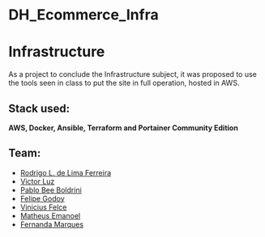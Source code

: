 # DH_Ecommerce_Infra

# Infrastructure
As a project to conclude the Infrastructure subject, 
it was proposed to use the tools seen in class to put 
the site in full operation, hosted in AWS.
## Stack used:

**AWS, Docker, Ansible, Terraform and Portainer Community Edition** 



## Team:

- [Rodrigo L. de Lima Ferreira](https://www.linkedin.com/in/rllimaferreira/)
- [Victor Luz](https://www.linkedin.com/in/dev-victor-luz/)
- [Pablo Bee Boldrini](https://www.linkedin.com/in/pablo-bee-boldrini/)
- [Felipe Godoy](https://www.linkedin.com/in/felipe-godoy-00186812b/)
- [Vinicius Felce](https://github.com/ViniciusFelce)
- [Matheus Emanoel](https://www.linkedin.com/in/matheus-emanoel-995b23181)
- [Fernanda Marques](https://github.com/Fermqs)
